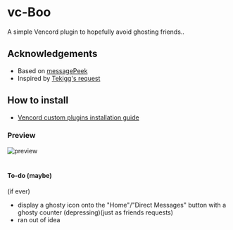 # vc-Boo
A simple Vencord plugin to hopefully avoid ghosting friends..

## Acknowledgements

- Based on [messagePeek](https://github.com/Domis-Vencord-Plugins/MessagePeek)
- Inspired by [Tekigg's request](https://github.com/Vencord/plugin-requests/issues/852)


## How to install

- [Vencord custom plugins installation guide](https://docs.vencord.dev/installing/custom-plugins/)


### Preview

![preview](https://github.com/ve-i/vc-Boo/blob/main/preview/preview2.png)

#

#### To-do (maybe)
(if ever)


- display a ghosty icon onto the "Home"/"Direct Messages" button with a ghosty counter (depressing)(just as friends requests)
- ran out of idea
